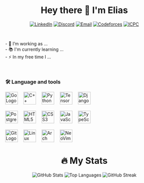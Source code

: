 <h1 align="center">Hey there 👋 I'm Elias</h1>

<div align="center">

  [![LinkedIn](https://img.shields.io/badge/linkedin-0077B5?style=for-the-badge&logo=linkedin&logoColor=white&logoSize=20)](https://www.linkedin.com/in/elias-obeid)
  [![Discord](https://img.shields.io/badge/discord-5865F2?style=for-the-badge&logo=discord&logoColor=white&logoSize=20)](https://discord.com/users/1106229063225319567)
  [![Email](https://img.shields.io/badge/gmail-EA4335?style=for-the-badge&logo=gmail&logoColor=white&logoSize=20)](elias.obeid9.02@gmail.com)
  [![Codeforces](https://img.shields.io/badge/codeforces-1F8ACB?style=for-the-badge&logo=codeforces&logoColor=white&logoSize=20)](https://codeforces.com/profile/Eliaster)
  [![ICPC](https://img.shields.io/badge/icpc-F6B533?style=for-the-badge)](https://icpc.global/private/person/607242/ICPCID)

</div>

<br>

<p align="left">
  - 🔭 I’m working as ...
  <br>
  - 📚 I'm currently learning ...
  <br>
  - ⚡ In my free time I ...
</p>

<br>

<h3 align="left">🛠 Language and tools</h3>

<div align="left">
  <img src="https://cdn.jsdelivr.net/gh/devicons/devicon/icons/go/go-original-wordmark.svg" height="40" alt="Go Logo"  />
  <img width="10" />
  <img src="https://cdn.jsdelivr.net/gh/devicons/devicon/icons/cplusplus/cplusplus-original.svg" height="40" alt="C++ Logo"  />
  <img width="10" />
  <img src="https://cdn.jsdelivr.net/gh/devicons/devicon/icons/python/python-original-wordmark.svg" height="40" alt="Python Logo"  />
  <img width="10" />
  <img src="https://cdn.jsdelivr.net/gh/devicons/devicon/icons/tensorflow/tensorflow-original.svg" height="40" alt="TensorFlow Logo"  />
  <img width="10" />
  <img src="https://cdn.jsdelivr.net/gh/devicons/devicon/icons/django/django-plain.svg" height="40" alt="Django Logo" />

  <br>
  <br>

  <img src="https://cdn.jsdelivr.net/gh/devicons/devicon/icons/postgresql/postgresql-original.svg" height="40" alt="PostgreSQL Logo"/>
  <img width="10" />
  <img src="https://cdn.jsdelivr.net/gh/devicons/devicon/icons/html5/html5-original-wordmark.svg" height="40" alt="HTML5 Logo"  />
  <img width="10" />
  <img src="https://cdn.jsdelivr.net/gh/devicons/devicon/icons/css3/css3-original-wordmark.svg" height="40" alt="CSS3 Logo"  />
  <img width="10" />
  <img src="https://cdn.jsdelivr.net/gh/devicons/devicon/icons/javascript/javascript-original.svg" height="40" alt="JavaScript Logo"  />
  <img width="10" />
  <img src="https://cdn.jsdelivr.net/gh/devicons/devicon/icons/typescript/typescript-original.svg" height="40" alt="TypeScript Logo"  />

  <br>
  <br>

  <img src="https://cdn.jsdelivr.net/gh/devicons/devicon/icons/git/git-original.svg" height="40" alt="Git Logo"  />
  <img width="10" />
  <img src="https://cdn.jsdelivr.net/gh/devicons/devicon/icons/linux/linux-original.svg" height="40" alt="Linux Logo"  />
  <img width="10" />
  <img src="https://cdn.jsdelivr.net/gh/devicons/devicon/icons/archlinux/archlinux-original.svg" height="40" alt="Arch Linux Logo" />
  <img width="10" />
  <img src="https://cdn.jsdelivr.net/gh/devicons/devicon/icons/neovim/neovim-original.svg" height="40" alt="NeoVim Logo"/>
</div>

<h1 align="center">🔥 My Stats</h1>

<div align="center">
  
  ![GitHub Stats](https://github-readme-stats.vercel.app/api?username=EliasObeid9-02&theme=dracula&show_icons=true&hide_border=true&count_private=true)
  ![Top Languages](https://github-readme-stats.vercel.app/api/top-langs/?username=EliasObeid9-02&theme=dracula&show_icons=true&hide_border=true)
  ![GitHub Streak](https://streak-stats.demolab.com?user=EliasObeid9-02&locale=en&mode=daily&theme=dracula&hide_border=true)
  
</div>
